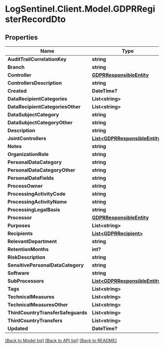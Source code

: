 # LogSentinel.Client.Model.GDPRRegisterRecordDto
## Properties

Name | Type | Description | Notes
------------ | ------------- | ------------- | -------------
**AuditTrailCorrelationKey** | **string** |  | [optional] 
**Branch** | **string** |  | [optional] 
**Controller** | [**GDPRResponsibleEntity**](GDPRResponsibleEntity.md) |  | [optional] 
**ControllersDescription** | **string** |  | [optional] 
**Created** | **DateTime?** |  | [optional] 
**DataRecipientCategories** | **List&lt;string&gt;** |  | [optional] 
**DataRecipientCategoriesOther** | **List&lt;string&gt;** |  | [optional] 
**DataSubjectCategory** | **string** |  | [optional] 
**DataSubjectCategoryOther** | **string** |  | [optional] 
**Description** | **string** |  | [optional] 
**JointControllers** | [**List&lt;GDPRResponsibleEntity&gt;**](GDPRResponsibleEntity.md) |  | [optional] 
**Notes** | **string** |  | [optional] 
**OrganizationRole** | **string** |  | [optional] 
**PersonalDataCategory** | **string** |  | [optional] 
**PersonalDataCategoryOther** | **string** |  | [optional] 
**PersonalDataFields** | **string** |  | [optional] 
**ProcessOwner** | **string** |  | [optional] 
**ProcessingActivityCode** | **string** |  | [optional] 
**ProcessingActivityName** | **string** |  | [optional] 
**ProcessingLegalBasis** | **string** |  | [optional] 
**Processor** | [**GDPRResponsibleEntity**](GDPRResponsibleEntity.md) |  | [optional] 
**Purposes** | **List&lt;string&gt;** |  | [optional] 
**Recipients** | [**List&lt;GDPRRecipient&gt;**](GDPRRecipient.md) |  | [optional] 
**RelevantDepartment** | **string** |  | [optional] 
**RetentionMonths** | **int?** |  | [optional] 
**RiskDescription** | **string** |  | [optional] 
**SensitivePersonalDataCategory** | **string** |  | [optional] 
**Software** | **string** |  | [optional] 
**SubProcessors** | [**List&lt;GDPRResponsibleEntity&gt;**](GDPRResponsibleEntity.md) |  | [optional] 
**Tags** | **List&lt;string&gt;** |  | [optional] 
**TechnicalMeasures** | **List&lt;string&gt;** |  | [optional] 
**TechnicalMeasuresOther** | **List&lt;string&gt;** |  | [optional] 
**ThirdCountryTransferSafeguards** | **List&lt;string&gt;** |  | [optional] 
**ThirdCountryTransfers** | **List&lt;string&gt;** |  | [optional] 
**Updated** | **DateTime?** |  | [optional] 

[[Back to Model list]](../README.md#documentation-for-models) [[Back to API list]](../README.md#documentation-for-api-endpoints) [[Back to README]](../README.md)

